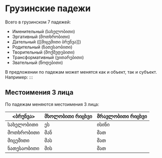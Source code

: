 # Грузинские падежи

Всего в грузинском 7 падежей:
- Именительный (სახელობითი)
- Эргативный (მოთხრობითი)
- Дательный ([[მიცემითი ბრუნვა]])
- Родительный (ნათესაობითი)
- Творительный (მოქმედებითი)
- Трансформативный (ვითარებითი)
- Звательный (წოდებითი)

В предложении по падежам может менятся как и объект, так и субъект. Например:
:::

## Местоимения 3 лица
По падежам меняются местоимения 3 лица:

<ბრუნვა> |  მხოლობითი რიცხვი | მრავლობითი რიცხვი
----|----|----
სახელობითი | ეს | ისინი
მოთხრობითი | მან | მათ
მიცემითი | მას | მათ
ნათესაობითი | მის | მათ
